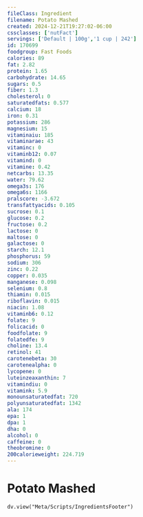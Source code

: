 ```yaml
---
fileClass: Ingredient
filename: Potato Mashed
created: 2024-12-21T19:27:02-06:00
cssclasses: ['nutFact']
servings: ['Default | 100g','1 cup | 242']
id: 170699
foodgroup: Fast Foods
calories: 89
fat: 2.82
protein: 1.65
carbohydrate: 14.65
sugars: 0.5
fiber: 1.3
cholesterol: 0
saturatedfats: 0.577
calcium: 18
iron: 0.31
potassium: 286
magnesium: 15
vitaminaiu: 185
vitaminarae: 43
vitaminc: 0
vitaminb12: 0.07
vitamind: 0
vitamine: 0.42
netcarbs: 13.35
water: 79.62
omega3s: 176
omega6s: 1166
pralscore: -3.672
transfattyacids: 0.105
sucrose: 0.1
glucose: 0.2
fructose: 0.2
lactose: 0
maltose: 0
galactose: 0
starch: 12.1
phosphorus: 59
sodium: 306
zinc: 0.22
copper: 0.035
manganese: 0.098
selenium: 0.8
thiamin: 0.015
riboflavin: 0.015
niacin: 1.08
vitaminb6: 0.12
folate: 9
folicacid: 0
foodfolate: 9
folatedfe: 9
choline: 13.4
retinol: 41
carotenebeta: 30
carotenealpha: 0
lycopene: 0
luteinzeaxanthin: 7
vitamindiu: 0
vitamink: 5.9
monounsaturatedfat: 720
polyunsaturatedfat: 1342
ala: 174
epa: 1
dpa: 1
dha: 0
alcohol: 0
caffeine: 0
theobromine: 0
200calorieweight: 224.719
---
```


# Potato Mashed

```dataviewjs
dv.view("Meta/Scripts/IngredientsFooter")
```